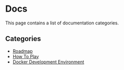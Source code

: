 # Docs

This page contains a list of documentation categories.

## Categories

- [Roadmap](roadmap.md)
- [How To Play](instructions.md)
- [Docker Development Environment](docker-development.md)
